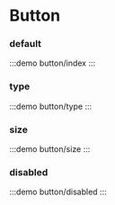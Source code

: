 # Button

### default

:::demo
button/index
:::

### type

:::demo
button/type
:::

### size

:::demo
button/size
:::

### disabled

:::demo
button/disabled
:::
